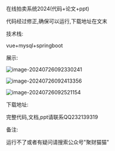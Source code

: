 在线拍卖系统2024(代码+论文+ppt)

代码经过修正,确保可以运行,下载地址在文末

技术栈:

vue+mysql+springboot

展示:

![image-20240726092330241](https://ccy-test01.oss-cn-chengdu.aliyuncs.com/img_for_typora/202407261343886.png)



![image-20240726092413356](https://ccy-test01.oss-cn-chengdu.aliyuncs.com/img_for_typora/202407261343875.png)

![image-20240726092521154](https://ccy-test01.oss-cn-chengdu.aliyuncs.com/img_for_typora/202407261343903.png)





下载地址:

完整代码,文档,ppt请联系QQ232139319


备注:

运行不了或者有疑问请搜索公众号"聚财猫猫"
